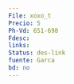 ```yaml
---
File: xoxo_t
Precio: 5
Ph-Vd: 651-698
Fdesc: 
links: 
Status: des-link
fuente: Garca
bd: no
---
```

